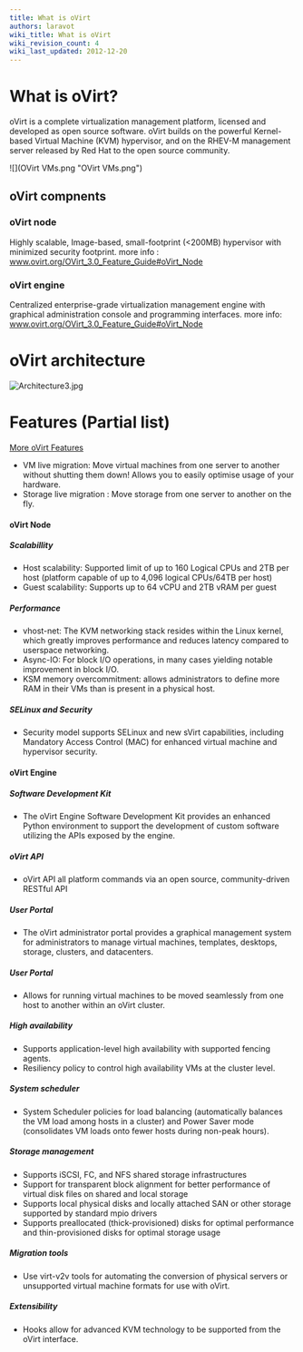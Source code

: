 ```yaml
---
title: What is oVirt
authors: laravot
wiki_title: What is oVirt
wiki_revision_count: 4
wiki_last_updated: 2012-12-20
---
```


<!-- TODO: Content review -->

# What is oVirt?

oVirt is a complete virtualization management platform, licensed and developed as open source software. oVirt builds on the powerful Kernel-based Virtual Machine (KVM) hypervisor, and on the RHEV-M management server released by Red Hat to the open source community.

![](OVirt VMs.png "OVirt VMs.png")

## oVirt compnents

### oVirt node

Highly scalable, Image-based, small-footprint (<200MB) hypervisor with minimized security footprint. more info : www.ovirt.org/OVirt_3.0_Feature_Guide#oVirt_Node

### oVirt engine

Centralized enterprise-grade virtualization management engine with graphical administration console and programming interfaces. more info: www.ovirt.org/OVirt_3.0_Feature_Guide#oVirt_Node

# oVirt architecture

![](Architecture3.jpg "Architecture3.jpg")

# Features (Partial list)

[More oVirt Features](OVirt_3.0_Feature_Guide)

*   VM live migration: Move virtual machines from one server to another without shutting them down! Allows you to easily optimise usage of your hardware.
*   Storage live migration : Move storage from one server to another on the fly.

#### oVirt Node

##### Scalabillity

*   Host scalability: Supported limit of up to 160 Logical CPUs and 2TB per host (platform capable of up to 4,096 logical CPUs/64TB per host)
*   Guest scalability: Supports up to 64 vCPU and 2TB vRAM per guest

##### Performance

*   vhost-net: The KVM networking stack resides within the Linux kernel, which greatly improves performance and reduces latency compared to userspace networking.
*   Async-IO: For block I/O operations, in many cases yielding notable improvement in block I/O.
*   KSM memory overcommitment: allows administrators to define more RAM in their VMs than is present in a physical host.

##### SELinux and Security

*   Security model supports SELinux and new sVirt capabilities, including Mandatory Access Control (MAC) for enhanced virtual machine and hypervisor security.

#### oVirt Engine

##### Software Development Kit

*   The oVirt Engine Software Development Kit provides an enhanced Python environment to support the development of custom software utilizing the APIs exposed by the engine.

##### oVirt API

*   oVirt API all platform commands via an open source, community-driven RESTful API

##### User Portal

*   The oVirt administrator portal provides a graphical management system for administrators to manage virtual machines, templates, desktops, storage, clusters, and datacenters.

##### User Portal

*   Allows for running virtual machines to be moved seamlessly from one host to another within an oVirt cluster.

##### High availability

*   Supports application-level high availability with supported fencing agents.
*   Resiliency policy to control high availability VMs at the cluster level.

##### System scheduler

*   System Scheduler policies for load balancing (automatically balances the VM load among hosts in a cluster) and Power Saver mode (consolidates VM loads onto fewer hosts during non-peak hours).

##### Storage management

*   Supports iSCSI, FC, and NFS shared storage infrastructures
*   Support for transparent block alignment for better performance of virtual disk files on shared and local storage
*   Supports local physical disks and locally attached SAN or other storage supported by standard mpio drivers
*   Supports preallocated (thick-provisioned) disks for optimal performance and thin-provisioned disks for optimal storage usage

##### Migration tools

*   Use virt-v2v tools for automating the conversion of physical servers or unsupported virtual machine formats for use with oVirt.

##### Extensibility

*   Hooks allow for advanced KVM technology to be supported from the oVirt interface.
